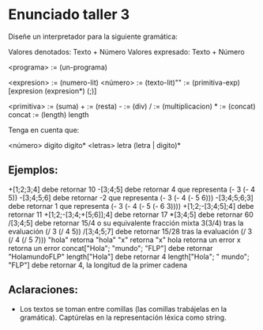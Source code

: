 # Enunciado taller 3

Diseñe un interpretador para la siguiente gramática:

Valores denotados: Texto + Número
Valores expresado: Texto + Número

\<programa> := (un-programa) <expresion>

\<expresion> := (numero-lit) <número>
            := (texto-lit)"<letras>"
            := (primitiva-exp) <primitiva> [expresion (expresion*) (;)]

\<primitiva> := (suma) +
            := (resta) -
            := (div) /
            := (multiplicacion) *
            := (concat) concat
            := (length) length

Tenga en cuenta que:

\<número> digito digito*
\<letras> letra (letra | digito)*


## Ejemplos:
+[1;2;3;4] debe retornar 10
-[3;4;5] debe retornar 4 que representa (- 3 (- 4 5))
-[3;4;5;6] debe retornar -2 que representa (- 3 (- 4 (- 5 6)))
-[3;4;5;6;3] debe retornar 1 que representa (- 3 (- 4 (- 5 (- 6 3))))
\+[1;2;-[3;4;5];4]  debe retornar 11
\+[1;2;-[3;4;+[5;6]];4] debe retornar 17
*[3;4;5] debe retornar 60
\/[3;4;5] debe retornar 15/4 o su equivalente fracción mixta 3(3/4) tras la evaluación (/ 3 (/ 4 5))
\/[3;4;5;7] debe retornar 15/28 tras la evaluación (/ 3 (/ 4 (/ 5 7)))
"hola" retorna "hola"
"x" retorna "x"
hola retorna un error
x retorna un error
concat["Hola"; "mundo"; "FLP"] debe retornar "HolamundoFLP"
length["Hola"] debe retornar 4
length["Hola"; " mundo"; "FLP"] debe retornar 4, la longitud de la primer cadena


## Aclaraciones:
- Los textos se toman entre comillas (las comillas trabájelas en la gramática). Captúrelas en la representación léxica como string.
